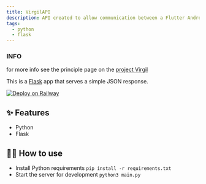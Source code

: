 ```yaml
---
title: VirgilAPI
description: API created to allow communication between a Flutter Android application and a Python application.the API is very simple and is linked to a database hosted with the api on rail, in fact all requests go through the database.
tags:
  - python
  - flask
---
```


### INFO
for more info see the principle page on the [project Virgil](https://github.com/Retr0100/ProjectVirgil)

This is a [Flask](https://flask.palletsprojects.com/en/1.1.x/) app that serves a simple JSON response.

[![Deploy on Railway](https://railway.app/button.svg)](https://railway.app/new/template/zUcpux)

## ✨ Features

- Python
- Flask

## 💁‍♀️ How to use

- Install Python requirements `pip install -r requirements.txt`
- Start the server for development `python3 main.py`
